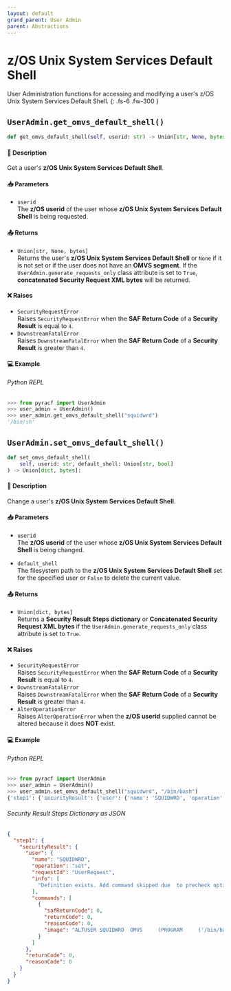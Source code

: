 ```yaml
---
layout: default
grand_parent: User Admin
parent: Abstractions
---
```


# z/OS Unix System Services Default Shell

User Administration functions for accessing and modifying a user's z/OS Unix System Services Default Shell. 
{: .fs-6 .fw-300 }

## `UserAdmin.get_omvs_default_shell()`

```python
def get_omvs_default_shell(self, userid: str) -> Union[str, None, bytes]:
```

#### 📄 Description

Get a user's **z/OS Unix System Services Default Shell**.

#### 📥 Parameters
* `userid`<br>
  The **z/OS userid** of the user whose **z/OS Unix System Services Default Shell** is being requested.

#### 📤 Returns
* `Union[str, None, bytes]`<br>
  Returns the user's **z/OS Unix System Services Default Shell** or `None` if it is not set or if the user does not have an **OMVS segment**. If the `UserAdmin.generate_requests_only` class attribute is set to `True`, **concatenated Security Request XML bytes** will be returned.

#### ❌ Raises
* `SecurityRequestError`<br>
  Raises `SecurityRequestError` when the **SAF Return Code** of a **Security Result** is equal to `4`.
* `DownstreamFatalError`<br>
  Raises `DownstreamFatalError` when the **SAF Return Code** of a **Security Result** is greater than `4`.

#### 💻 Example

###### Python REPL
```python
>>> from pyracf import UserAdmin
>>> user_admin = UserAdmin()
>>> user_admin.get_omvs_default_shell("squidwrd")
'/bin/sh'
```

## `UserAdmin.set_omvs_default_shell()`

```python
def set_omvs_default_shell(
    self, userid: str, default_shell: Union[str, bool]
) -> Union[dict, bytes]:
```

#### 📄 Description

Change a user's **z/OS Unix System Services Default Shell**.

#### 📥 Parameters
* `userid`<br>
  The **z/OS userid** of the user whose **z/OS Unix System Services Default Shell** is being changed.

* `default_shell`<br>
  The filesystem path to the **z/OS Unix System Services Default Shell** set for the specified user or `False` to delete the current value.

#### 📤 Returns
* `Union[dict, bytes]`<br>
  Returns a **Security Result Steps dictionary** or **Concatenated Security Request XML bytes** if the `UserAdmin.generate_requests_only` class attribute is set to `True`.

#### ❌ Raises
* `SecurityRequestError`<br>
  Raises `SecurityRequestError` when the **SAF Return Code** of a **Security Result** is equal to `4`.
* `DownstreamFatalError`<br>
  Raises `DownstreamFatalError` when the **SAF Return Code** of a **Security Result** is greater than `4`.
* `AlterOperationError`<br>
  Raises `AlterOperationError` when the **z/OS userid** supplied cannot be altered because it does **NOT** exist.

#### 💻 Example

###### Python REPL
```python
>>> from pyracf import UserAdmin
>>> user_admin = UserAdmin()
>>> user_admin.set_omvs_default_shell("squidwrd", "/bin/bash")
{'step1': {'securityResult': {'user': {'name': 'SQUIDWRD', 'operation': 'set', 'requestId': 'UserRequest', 'info': ['Definition exists. Add command skipped due  to precheck option'], 'commands': [{'safReturnCode': 0, 'returnCode': 0, 'reasonCode': 0, 'image': "ALTUSER SQUIDWRD  OMVS     (PROGRAM     ('/bin/bash'))"}]}, 'returnCode': 0, 'reasonCode': 0, 'runningUserid': 'testuser'}}}
```

###### Security Result Steps Dictionary as JSON
```json
{
  "step1": {
    "securityResult": {
      "user": {
        "name": "SQUIDWRD",
        "operation": "set",
        "requestId": "UserRequest",
        "info": [
          "Definition exists. Add command skipped due  to precheck option"
        ],
        "commands": [
          {
            "safReturnCode": 0,
            "returnCode": 0,
            "reasonCode": 0,
            "image": "ALTUSER SQUIDWRD  OMVS     (PROGRAM     ('/bin/bash'))"
          }
        ]
      },
      "returnCode": 0,
      "reasonCode": 0
    }
  }
}
```